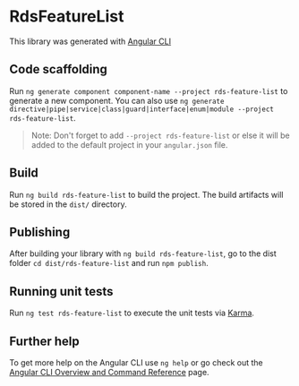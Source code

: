 # RdsFeatureList

This library was generated with [Angular CLI](https://github.com/angular/angular-cli)

## Code scaffolding

Run `ng generate component component-name --project rds-feature-list` to generate a new component. You can also use `ng generate directive|pipe|service|class|guard|interface|enum|module --project rds-feature-list`.
> Note: Don't forget to add `--project rds-feature-list` or else it will be added to the default project in your `angular.json` file. 

## Build

Run `ng build rds-feature-list` to build the project. The build artifacts will be stored in the `dist/` directory.

## Publishing

After building your library with `ng build rds-feature-list`, go to the dist folder `cd dist/rds-feature-list` and run `npm publish`.

## Running unit tests

Run `ng test rds-feature-list` to execute the unit tests via [Karma](https://karma-runner.github.io).

## Further help

To get more help on the Angular CLI use `ng help` or go check out the [Angular CLI Overview and Command Reference](https://angular.io/cli) page.

